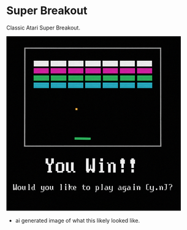 # Super Breakout
Classic Atari Super Breakout.

![main](main.png)
* ai generated image of what this likely looked like.
